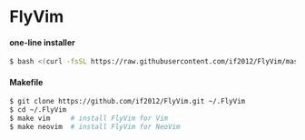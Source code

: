 # FlyVim

#### one-line installer

```bash
$ bash <(curl -fsSL https://raw.githubusercontent.com/if2012/FlyVim/master/install.sh)
```
#### Makefile

```bash
$ git clone https://github.com/if2012/FlyVim.git ~/.FlyVim
$ cd ~/.FlyVim
$ make vim     # install FlyVim for Vim
$ make neovim  # install FlyVim for NeoVim
```
